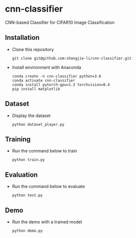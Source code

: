 # cnn-classifier

CNN-based Classifier for CIFAR10 Image Classification

## Installation
 - Clone this repository
   ```
   git clone git@github.com:shangjie-li/cnn-classifier.git
   ```
 - Install environment with Anaconda
   ```
   conda create -n cnn-classifier python=3.6
   conda activate cnn-classifier
   conda install pytorch-gpu=1.3 torchvision=0.4
   pip install matplotlib
   ```

## Dataset
 - Display the dataset
   ```
   python dataset_player.py
   ```

## Training
 - Run the command below to train
   ```
   python train.py
   ```

## Evaluation
 - Run the command below to evaluate
   ```
   python test.py
   ```

## Demo
 - Run the demo with a trained model
   ```
   python demo.py
   ```
